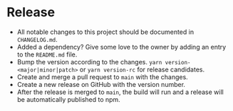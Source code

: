 # Release

- All notable changes to this project should be documented in `CHANGELOG.md`.
- Added a dependency? Give some love to the owner by adding an entry to the `README.md` file.
- Bump the version according to the changes. `yarn version-<major|minor|patch>` or `yarn version-rc` for release candidates.
- Create and merge a pull request to `main` with the changes.
- Create a new release on GitHub with the version number.
- After the release is merged to `main`, the build will run and a release will be automatically published to npm.